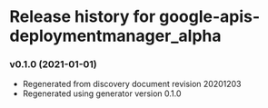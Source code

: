 # Release history for google-apis-deploymentmanager_alpha

### v0.1.0 (2021-01-01)

* Regenerated from discovery document revision 20201203
* Regenerated using generator version 0.1.0

